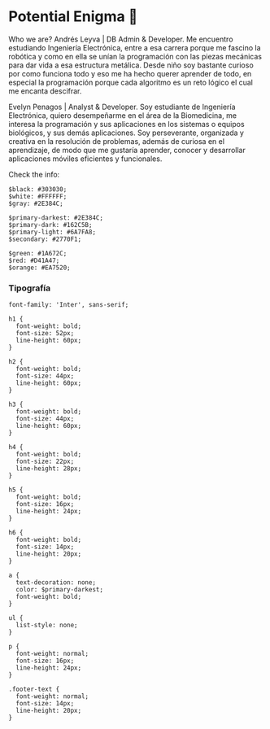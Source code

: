 # Potential Enigma 🧐
Who we are?
Andrés Leyva | DB Admin & Developer. Me encuentro estudiando Ingeniería Electrónica, entre a esa carrera porque me fascino la robótica y como en ella se unían la programación con las piezas mecánicas para dar vida a esa estructura metálica. Desde niño soy bastante curioso por como funciona todo y eso me ha hecho querer aprender de todo, en especial la programación porque cada algoritmo es un reto lógico el cual me encanta descifrar.

Evelyn Penagos | Analyst & Developer. Soy estudiante de Ingeniería Electrónica, quiero desempeñarme en el área de la Biomedicina, me interesa la programación y sus aplicaciones en los sistemas o equipos biológicos, y sus demás aplicaciones. Soy perseverante, organizada y creativa en la resolución de problemas, además de curiosa en el aprendizaje, de modo que me gustaría aprender, conocer y desarrollar aplicaciones móviles eficientes y funcionales.


Check the info:

```
$black: #303030;
$white: #FFFFFF;
$gray: #2E384C;

$primary-darkest: #2E384C;
$primary-dark: #162C5B;
$primary-light: #6A7FA8;
$secondary: #2770F1;

$green: #1A672C;
$red: #D41A47;
$orange: #EA7520;

```

### Tipografía

``` 
font-family: 'Inter', sans-serif;

h1 {
  font-weight: bold;
  font-size: 52px;
  line-height: 60px;
}

h2 {
  font-weight: bold;
  font-size: 44px;
  line-height: 60px;
}

h3 {
  font-weight: bold;
  font-size: 44px;
  line-height: 60px;
}

h4 {
  font-weight: bold;
  font-size: 22px;
  line-height: 28px;
}

h5 {
  font-weight: bold;
  font-size: 16px;
  line-height: 24px;
}

h6 { 
  font-weight: bold;
  font-size: 14px;
  line-height: 20px;
}

a {
  text-decoration: none;
  color: $primary-darkest;
  font-weight: bold;
}

ul {
  list-style: none;
}

p {
  font-weight: normal;
  font-size: 16px;
  line-height: 24px;
}

.footer-text {
  font-weight: normal;
  font-size: 14px;
  line-height: 20px;
}
```
